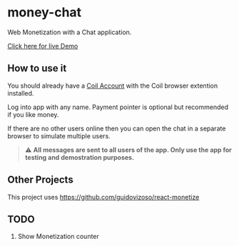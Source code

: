 # money-chat

Web Monetization with a Chat application.

[Click here for live Demo](https://dfoderick.github.io/money-chat/)

## How to use it
You should already have a [Coil Account](https://coil.com/) with the Coil browser extention installed. 

Log into app with any name. Payment pointer is optional but recommended if you like money.

If there are no other users online then you can open the chat in a separate browser to simulate multiple users.

> :warning: **All messages are sent to all users of the app. Only use the app for testing and demostration purposes.**

## Other Projects
This project uses https://github.com/guidovizoso/react-monetize  


## TODO
1. Show Monetization counter
